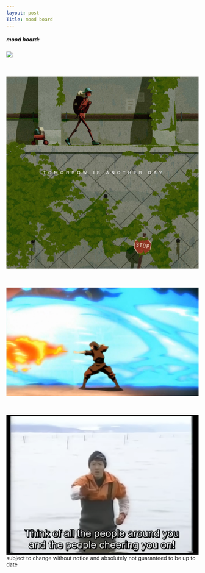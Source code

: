 ```yaml
---
layout: post
Title: mood board 
---
```


##### mood board:
<html>
<style>
.myGallery {
  display: grid;
  grid-gap: 50px;
  grid-template-columns: repeat(auto-fit, minmax(300px, 1fr));
}
.myGallery img {
  width: 100%;
}
</style>
<div class="myGallery">
    <img src="{{ site.baseurl }}/assets/mood_board/website5.jpeg" /> 
    <img src="/assets/mood_board/website6.jpeg"/> 
    <img src="/assets/mood_board/website7.jpeg"/> 
    <img src="/assets/mood_board/website8.png"/> 
</div>
</html>
subject to change without notice and absolutely not guaranteed to be up to date